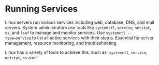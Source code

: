 # Running Services

Linux servers run various services including web, database, DNS, and mail servers. System administrators use tools like `systemctl`, `service`, `netstat`, `ss`, and `lsof` to manage and monitor services. Use `systemctl --type=service` to list all active services with their status. Essential for server management, resource monitoring, and troubleshooting.

Linux has a variety of tools to achieve this, such as: `systemctl`, `service`, `netstat`, `ss` and `